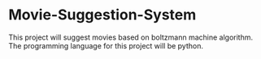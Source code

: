 # Movie-Suggestion-System
This project will suggest movies based on boltzmann machine  algorithm.
The programming language for this project will be python.
